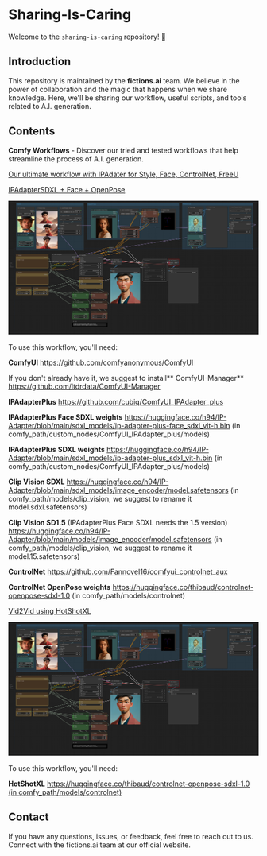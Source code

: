 # Sharing-Is-Caring

Welcome to the `sharing-is-caring` repository! 🎉

## Introduction

This repository is maintained by the **fictions.ai** team. We believe in the power of collaboration and the magic that happens when we share knowledge. Here, we'll be sharing our workflow, useful scripts, and tools related to A.I. generation.

## Contents

**Comfy Workflows** - Discover our tried and tested workflows that help streamline the process of A.I. generation.

[Our ultimate workflow with IPAdater for Style, Face, ControlNet, FreeU](https://github.com/fictions-ai/sharing-is-caring/blob/main/workflow-vid2vid-hotshotXL-ipadapterplusface-ipadapter.json)

[IPAdapterSDXL + Face + OpenPose](https://github.com/fictions-ai/sharing-is-caring/blob/main/ipadapter_face_sdxl_openpose.json)

![workflow img](https://github.com/fictions-ai/sharing-is-caring/blob/main/ipadapter_face_sdxl_openpose.png)

To use this workflow, you'll need:

**ComfyUI** https://github.com/comfyanonymous/ComfyUI

If you don't already have it, we suggest to install** ComfyUI-Manager** https://github.com/ltdrdata/ComfyUI-Manager

**IPAdapterPlus** https://github.com/cubiq/ComfyUI_IPAdapter_plus

**IPAdapterPlus Face SDXL weights** https://huggingface.co/h94/IP-Adapter/blob/main/sdxl_models/ip-adapter-plus-face_sdxl_vit-h.bin (in comfy_path/custom_nodes/ComfyUI_IPAdapter_plus/models)

**IPAdapterPlus SDXL weights** https://huggingface.co/h94/IP-Adapter/blob/main/sdxl_models/ip-adapter-plus_sdxl_vit-h.bin (in comfy_path/custom_nodes/ComfyUI_IPAdapter_plus/models)

**Clip Vision SDXL** https://huggingface.co/h94/IP-Adapter/blob/main/sdxl_models/image_encoder/model.safetensors  (in comfy_path/models/clip_vision, we suggest to rename it model.sdxl.safetensors)

**Clip Vision SD1.5** (IPAdapterPlus Face SDXL needs the 1.5 version) https://huggingface.co/h94/IP-Adapter/blob/main/models/image_encoder/model.safetensors  (in comfy_path/models/clip_vision, we suggest to rename it model.15.safetensors)

**ControlNet** https://github.com/Fannovel16/comfyui_controlnet_aux

**ControlNet OpenPose weights** https://huggingface.co/thibaud/controlnet-openpose-sdxl-1.0 (in comfy_path/models/controlnet)

[Vid2Vid using HotShotXL](https://github.com/fictions-ai/sharing-is-caring/blob/main/workflow-vid2vid-hotshotXL-ipadapterplusface-ipadapter.json)

![workflow img](https://github.com/fictions-ai/sharing-is-caring/blob/main/ipadapter_face_sdxl_openpose.png)

To use this workflow, you'll need:

**HotShotXL** [https://huggingface.co/thibaud/controlnet-openpose-sdxl-1.0 (in comfy_path/models/controlnet)](https://huggingface.co/hotshotco/Hotshot-XL)




## Contact
If you have any questions, issues, or feedback, feel free to reach out to us. Connect with the fictions.ai team at our official website.
